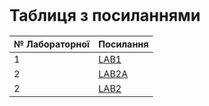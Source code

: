 # Таблиця з посиланнями
|№ Лабораторної|Посилання|
|---|---|
|1|[LAB1](https://github.com/mixapaco/devopsLab1)|
|2|[LAB2A](https://github.com/mixapaco/devopsLab1/tree/main/devopslab2a)|
|2|[LAB2](https://github.com/mixapaco/devopsLab2)|
